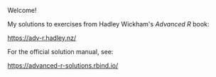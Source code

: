 Welcome! 

My solutions to exercises from Hadley Wickham's *Advanced R* book:

<https://adv-r.hadley.nz/>

For the official solution manual, see:

<https://advanced-r-solutions.rbind.io/>
